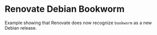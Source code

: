 # Renovate Debian Bookworm

Example showing that Renovate does now recognize `bookworm` as a new Debian release.
